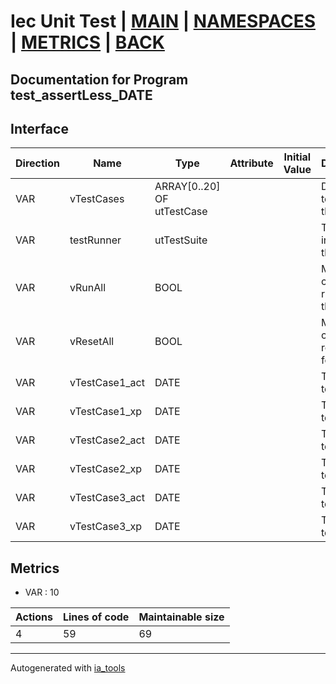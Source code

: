 # Iec Unit Test | [MAIN] | [NAMESPACES] | [METRICS] | [BACK]  

## Documentation for Program test_assertLess_DATE  

## Interface  

| Direction | Name | Type | Attribute | Initial Value | Documentation |
| --------- | ---- | ---- | --------- | ------------- | ------------- |
| VAR | vTestCases | ARRAY[0..20] OF utTestCase |  |  | Definition of all test cases for this POU |  
| VAR | testRunner | utTestSuite |  |  | Test Suite fb instance to run the tests |  
| VAR | vRunAll | BOOL |  |  | Manual command to run all tests for this POU |  
| VAR | vResetAll | BOOL |  |  | Manual command to reset all tests for this POU |  
| VAR | vTestCase1_act | DATE |  |  | Test data 1 of test case 1 |  
| VAR | vTestCase1_xp | DATE |  |  | Test data 2 of test case 1 |  
| VAR | vTestCase2_act | DATE |  |  | Test data 1 of test case 2 |  
| VAR | vTestCase2_xp | DATE |  |  | Test data 2 of test case 2 |  
| VAR | vTestCase3_act | DATE |  |  | Test data 1 of test case 3 |  
| VAR | vTestCase3_xp | DATE |  |  | Test data 2 of test case 3 |  


## Metrics  

- VAR : 10

| Actions | Lines of code | Maintainable size |
| ------- | ------------- | ----------------- |
| 4 | 59 | 69 |

---
Autogenerated with [ia_tools](https://github.com/tkucic/ia_tools)  

[MAIN]: ../../../../index.md
[NAMESPACES]: ../../nsList.md
[METRICS]: ../../../metrics.md
[BACK]: ../nsMain.md

